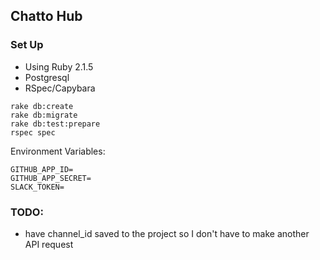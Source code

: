 ## Chatto Hub

### Set Up
*  Using Ruby 2.1.5
*  Postgresql
*  RSpec/Capybara

```
rake db:create
rake db:migrate
rake db:test:prepare
rspec spec
```

Environment Variables:
```
GITHUB_APP_ID=
GITHUB_APP_SECRET=
SLACK_TOKEN=
```

### TODO:
* have channel_id saved to the project so I don't have to make another API request

